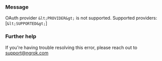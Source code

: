 
### Message
OAuth provider `&lt;PROVIDER&gt;` is not supported. Supported providers: [`&lt;SUPPORTED&gt;`]

### Further help
If you're having trouble resolving this error, please reach out to [support@ngrok.com](mailto:support@ngrok.com?subject=Help%20with%20ERR_NGROK_365)

